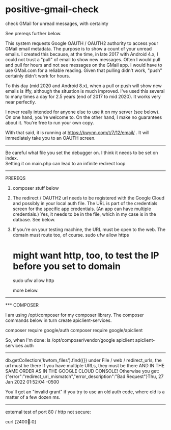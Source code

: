 # positive-gmail-check
check GMail for unread messages, with certainty

See prereqs further below.

This system requests Google OAUTH / OAUTH2 authority to access your GMail email metadata.  The purpose is to show a count of your unread emails.  I created 
this because, at the time, in late 2017 with Android 4.x, I could not trust a "pull" of email to show new messages.  Often I would pull and pull for hours
and not see messages on the GMail app.  I would have to use GMail.com for a reliable reading.  Given that pulling didn't work, "push" certainly didn't work 
for hours.

To this day (mid 2020 and Android 8.x), when a pull or push will show new emails is iffy, although the situation is much improved.   I've used this several 
to many times a day for 2.5 years (end of 2017 to mid 2020).  It works very near perfectly.  

I never really intended for anyone else to use it on my server (see below).  On one hand, you're welcome to.  On the other hand, I make no guarantees about 
it.  You're free to run your own copy.

With that said, it is running at https://kwynn.com/t/7/12/email/  .  It will immediately take you to an OAUTH screen.

*****
Be careful what file you set the debugger on.  I think it needs to be set on index.  
Setting it on main.php can lead to an infinite redirect loop
****
PREREQS

1. composer stuff below
2. The redirect / OAUTH2 url needs to be registered with the Google Cloud and possibly in your local auth file.
    The URL is part of the credentials screen for the specific app credentials.  (An app can have multiple credentials.)
    Yes, it needs to be in the file, which in my case is in the datbase.  See below.
3. If you're on your testing machine, the URL must be open to the web.
    The domain must route too, of course.
    sudo ufw allow https
    # might want http, too, to test the IP before you set to domain
    sudo ufw allow http
    
    more below.

******


*** COMPOSER

I am using /opt/composer for my composer library.  The composer commands below in turn create apiclient-services.

composer require google/auth
composer require google/apiclient

So, when I'm done:
ls /opt/composer/vendor/google
apiclient  apiclient-services  auth
************
db.getCollection('kwtom_files').find({})
under File / web / redirect_urls, the url must be there
If you have multiple URLs, they must be there AND IN THE SAME ORDER AS IN THE GOOGLE CLOUD CONSOLE!
Otherwise you get:
{"error":"redirect_uri_mismatch","error_description":"Bad Request"}Thu, 27 Jan 2022 01:52:04 -0500

You'll get an "invalid grant" if you try to use an old auth code, where old is a matter of a few dozen ms.


*************
external test of port 80 / http not secure:

curl [2400:abcd::0]

